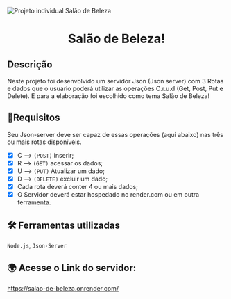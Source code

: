 ![Projeto individual Salão de Beleza](https://user-images.githubusercontent.com/115565161/208587517-2b557acc-45f0-4e2f-8845-908e2d7fe4ca.jpg)

<h1 align="center"> Salão de Beleza! </h1>

##  Descrição 
Neste projeto foi desenvolvido um servidor Json (Json server) com 3 Rotas e dados que o usuario poderá utilizar as operações C.r.u.d (Get, Post, Put e Delete).
E para a elaboração foi escolhido como tema Salão de Beleza!
## 📝Requisitos
Seu Json-server deve ser capaz de essas operações (aqui abaixo) nas três ou mais rotas disponíveis.
- [x]  C --> `(POST)` inserir;
- [x]  R --> `(GET)` acessar os dados;
- [x]  U --> `(PUT)` Atualizar um dado;
- [x]  D --> `(DELETE)` excluir um dado;
- [x] Cada rota deverá conter 4 ou mais dados;
- [x] O Servidor deverá estar hospedado no render.com ou em outra ferramenta.
## 🛠️ Ferramentas utilizadas 
`Node.js`,
`Json-Server`
## 🌍 Acesse o Link do servidor:
https://salao-de-beleza.onrender.com/
